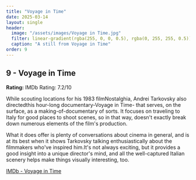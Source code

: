 ```yaml
---
title: "Voyage in Time"
date: 2025-03-14
layout: single
header:
  image: "/assets/images/Voyage in Time.jpg"
  filter: linear-gradient(rgba(255, 0, 0, 0.5), rgba(0, 255, 255, 0.5))
  caption: "A still from Voyage in Time"
order: 9
---
```


## 9 - Voyage in Time

**Rating:** IMDb Rating: 7.2/10

While scouting locations for his 1983 filmNostalghia, Andrei Tarkovsky also directedthis hour-long documentary-Voyage in Time- that serves, on the surface, as a making-of-documentary of sorts. It focuses on traveling to Italy for good places to shoot scenes, so in that way, doesn't exactly break down numerous elements of the film's production.

What it does offer is plenty of conversations about cinema in general, and is at its best when it shows Tarkovsky talking enthusiastically about the filmmakers who've inspired him.It's not always exciting, but it provides a good insight into a unique director's mind, and all the well-captured Italian scenery helps make things visually interesting, too.

[IMDb - Voyage in Time](https://m.imdb.com/title/tt0176227/)
